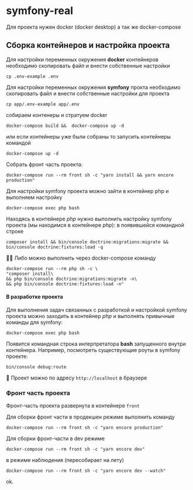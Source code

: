 # symfony-real
Для проекта нужен docker (docker desktop) а так же docker-compose

## Сборка контейнеров и настройка проекта
Для настройки переменных окружения **docker** контейнеров необходимо скопировать файл и внести собственные настройки
```shell
cp .env-example .env
```
Для настройки переменных окружения **symfony** прокта необходимо скопировать файл и внести собственные настройки для проекта
```shell
cp app/.env-example app/.env
```
собираем контенеры и стратуем docker
```shell
docker-compose build &&  docker-compose up -d
```
или если контейнеры уже были собраны то запусить контейнеры командой
```shell
docker-compose up -d
```

Собрать фронт часть проекта:
```shell
docker-compose run --rm front sh -c "yarn install && yarn encore production"
```
Для настройки symfony проекта можно зайти в контейнер php и выполняем настройку
```shell
docker-compose exec php bash
```
Находясь в контейнере _php_ нужно выполнить настройку symfony проекта (мы находимся в контейнере _php_): 
в появившейся командной строке 
```shell
composer install && bin/console doctrine:migrations:migrate && bin/console doctrine:fixtures:load -q   
```
🏃🏻 ‍Либо можно выполнить через docker-compose команду  
```shell
docker-compose run --rm php sh -c \
"composer install\
&& php bin/console doctrine:migrations:migrate -n\
&& php bin/console doctrine:fixtures:load -n"
```

#### В разработке проекта
Для выполнения задач связанных с разработкой и настройкой symfony проекта можно заходить в контейнер _php_ и выполнять привычные команды для symfony: 
```shell
docker-compose exec php bash
```
Появится командная строка интерпретатора **bash** запущенного внутри контейнера. Например, посмотреть существующие роуты в symfony проекте:
```shell
bin/console debug:route
```

🚀 Проект можно по адресу `http://localhost` в браузере

### Фронт часть проекта
Фронт-часть проекта развернута в контейнере `front`

Для сборки фронт части в продекшен режиме выполнить команду 
```shell
docker-compose run --rm front sh -c "yarn encore production"
```
Для сборки фронт-части в dev режиме
```shell
docker-compose run --rm front sh -c "yarn encore dev"
```
в режиме наблюдения (пересобирает на лету)
```shell
docker-compose run --rm front sh -c "yarn encore dev --watch"
```

ok.
